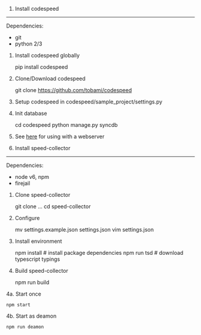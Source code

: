 1. Install codespeed
--------------------

Dependencies:
- git
- python 2/3

1. Install codespeed globally

    pip install codespeed

2. Clone/Download codespeed

    git clone https://github.com/tobami/codespeed

3. Setup codespeed in codespeed/sample_project/settings.py
4. Init database

    cd codespeed
    python manage.py syncdb

5. See [here](https://github.com/tobami/codespeed/blob/master/sample_project/README.md#installing-for-production) for using with a webserver


2. Install speed-collector
--------------------------

Dependencies:
- node v6, npm
- firejail

1. Clone speed-collector

    git clone ...
    cd speed-collector

2. Configure

    mv settings.example.json settings.json
    vim settings.json

3. Install environment

    npm install     # install package dependencies
    npm run tsd     # download typescript typings

3. Build speed-collector

    npm run build

4a. Start once

    npm start

4b. Start as deamon

    npm run deamon